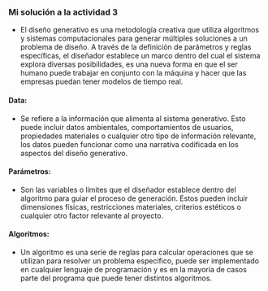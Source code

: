 <!--Definición y conceptos clave
Enunciado: indaga y define con tus propias palabras qué es el diseño generativo. Identifica al menos tres conceptos clave asociados a esta disciplina (ej. algoritmos, parámetros, datos). Describe cómo estos conceptos se relacionan entre sí.

Recurso: vas a leer sobre los conceptos básicos de diseño generativo en el sitio web del diseñador alemán Patrik Hübner.

Entrega: un breve glosario con la definición de Diseño Generativo y los tres conceptos clave, incluyendo la descripción de su interrelación. -->

### Mi solución a la actividad 3

- El diseño generativo es una metodología creativa que utiliza algoritmos y sistemas computacionales para generar múltiples soluciones a un problema de diseño.
A través de la definición de parámetros y reglas específicas, el diseñador establece un marco dentro del cual el sistema explora diversas posibilidades, es una nueva forma en que el ser humano puede
trabajar en conjunto con la máquina y hacer que las empresas puedan tener modelos de tiempo real.

#### Data:
- Se refiere a la información que alimenta al sistema generativo.
Esto puede incluir datos ambientales, comportamientos de usuarios,
propiedades materiales o cualquier otro tipo de información relevante, los datos pueden funcionar como una narrativa codificada en los aspectos del diseño generativo.

#### Parámetros:
- Son las variables o límites que el diseñador establece dentro del algoritmo para guiar el proceso de generación.
Estos pueden incluir dimensiones físicas, restricciones materiales, criterios estéticos o cualquier otro factor relevante al proyecto.

#### Algoritmos:
- Un algoritmo es una serie de reglas para calcular operaciones que se utilizan para resolver un problema especifico, puede ser implementado en cualquier lenguaje de programación y es en la mayoría de casos parte del programa que puede tener distintos algoritmos.



